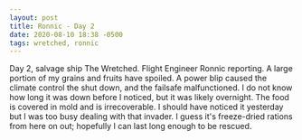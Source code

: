 ```yaml
---
layout: post
title: Ronnic - Day 2
date: 2020-08-10 18:38 -0500
tags: wretched, ronnic
---
```


Day 2, salvage ship The Wretched. Flight Engineer Ronnic reporting. A large portion of my grains and fruits have spoiled. A power blip caused the climate control the shut down, and the failsafe malfunctioned. I do not know how long it was down before I noticed, but it was likely overnight. The food is covered in mold and is irrecoverable. I should have noticed it yesterday but I was too busy dealing with that invader. I guess it's freeze-dried rations from here on out; hopefully I can last long enough to be rescued.
